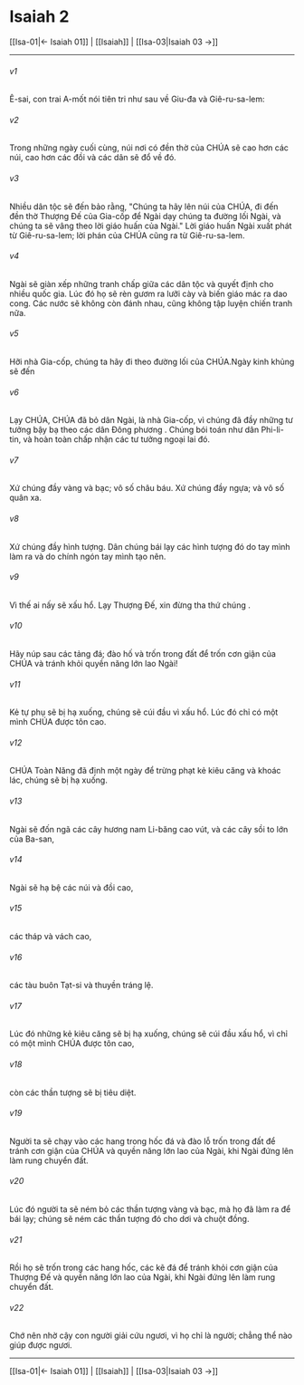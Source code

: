 # Isaiah 2

[[Isa-01|← Isaiah 01]] | [[Isaiah]] | [[Isa-03|Isaiah 03 →]]
***



###### v1 
Ê-sai, con trai A-mốt nói tiên tri như sau về Giu-đa và Giê-ru-sa-lem: 

###### v2 
Trong những ngày cuối cùng, núi nơi có đền thờ của CHÚA sẽ cao hơn các núi, cao hơn các đồi và các dân sẽ đổ về đó. 

###### v3 
Nhiều dân tộc sẽ đến bảo rằng, "Chúng ta hãy lên núi của CHÚA, đi đến đền thờ Thượng Đế của Gia-cốp để Ngài dạy chúng ta đường lối Ngài, và chúng ta sẽ vâng theo lời giáo huấn của Ngài." Lời giáo huấn Ngài xuất phát từ Giê-ru-sa-lem; lời phán của CHÚA cũng ra từ Giê-ru-sa-lem. 

###### v4 
Ngài sẽ giàn xếp những tranh chấp giữa các dân tộc và quyết định cho nhiều quốc gia. Lúc đó họ sẽ rèn gươm ra lưỡi cày và biến giáo mác ra dao cong. Các nước sẽ không còn đánh nhau, cũng không tập luyện chiến tranh nữa. 

###### v5 
Hỡi nhà Gia-cốp, chúng ta hãy đi theo đường lối của CHÚA.Ngày kinh khủng sẽ đến 

###### v6 
Lạy CHÚA, CHÚA đã bỏ dân Ngài, là nhà Gia-cốp, vì chúng đã đầy những tư tưởng bậy bạ theo các dân Đông phương . Chúng bói toán như dân Phi-li-tin, và hoàn toàn chấp nhận các tư tưởng ngoại lai đó. 

###### v7 
Xứ chúng đầy vàng và bạc; vô số châu báu. Xứ chúng đầy ngựa; và vô số quân xa. 

###### v8 
Xứ chúng đầy hình tượng. Dân chúng bái lạy các hình tượng đó do tay mình làm ra và do chính ngón tay mình tạo nên. 

###### v9 
Vì thế ai nấy sẽ xấu hổ. Lạy Thượng Đế, xin đừng tha thứ chúng . 

###### v10 
Hãy núp sau các tảng đá; đào hố và trốn trong đất để trốn cơn giận của CHÚA và tránh khỏi quyền năng lớn lao Ngài! 

###### v11 
Kẻ tự phụ sẽ bị hạ xuống, chúng sẽ cúi đầu vì xấu hổ. Lúc đó chỉ có một mình CHÚA được tôn cao. 

###### v12 
CHÚA Toàn Năng đã định một ngày để trừng phạt kẻ kiêu căng và khoác lác, chúng sẽ bị hạ xuống. 

###### v13 
Ngài sẽ đốn ngã các cây hương nam Li-băng cao vút, và các cây sồi to lớn của Ba-san, 

###### v14 
Ngài sẽ hạ bệ các núi và đồi cao, 

###### v15 
các tháp và vách cao, 

###### v16 
các tàu buôn Tạt-si và thuyền tráng lệ. 

###### v17 
Lúc đó những kẻ kiêu căng sẽ bị hạ xuống, chúng sẽ cúi đầu xấu hổ, vì chỉ có một mình CHÚA được tôn cao, 

###### v18 
còn các thần tượng sẽ bị tiêu diệt. 

###### v19 
Người ta sẽ chạy vào các hang trong hốc đá và đào lỗ trốn trong đất để tránh cơn giận của CHÚA và quyền năng lớn lao của Ngài, khi Ngài đứng lên làm rung chuyển đất. 

###### v20 
Lúc đó người ta sẽ ném bỏ các thần tượng vàng và bạc, mà họ đã làm ra để bái lạy; chúng sẽ ném các thần tượng đó cho dơi và chuột đồng. 

###### v21 
Rồi họ sẽ trốn trong các hang hốc, các kẽ đá để tránh khỏi cơn giận của Thượng Đế và quyền năng lớn lao của Ngài, khi Ngài đứng lên làm rung chuyển đất. 

###### v22 
Chớ nên nhờ cậy con người giải cứu ngươi, vì họ chỉ là người; chẳng thể nào giúp được ngươi.

***
[[Isa-01|← Isaiah 01]] | [[Isaiah]] | [[Isa-03|Isaiah 03 →]]
